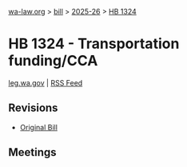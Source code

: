 [wa-law.org](/) > [bill](/bill/) > [2025-26](/bill/2025-26/) > [HB 1324](/bill/2025-26/hb/1324/)

# HB 1324 - Transportation funding/CCA
[leg.wa.gov](https://app.leg.wa.gov/billsummary?BillNumber=1324&Year=2025&Initiative=false) | [RSS Feed](./rss.xml)

## Revisions
* [Original Bill](1/)

## Meetings